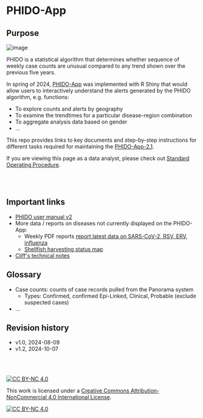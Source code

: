 # PHIDO-App


## Purpose

![image](https://github.com/user-attachments/assets/c63f0e71-71c4-4933-9142-0292eea34883)


PHIDO is a statistical algorithm that determines whether sequence of weekly case counts are unusual compared to any trend shown over the previous five years. 

In spring of 2024, [PHIDO-App](https://bccdc.shinyapps.io/PHIDO/) was implemented with R Shiny that would allow users to interactively understand the alerts generated by the PHIDO algorithm, e.g. functions:
- To explore counts and alerts by geography
- To examine the trendtimes for a particular disease-region combination
- To aggregate analysis data based on gender
- ...  

This repo provides links to key documents and step-by-step instructions for different tasks required for maintaining the [PHIDO-App-2.1](https://bccdc.shinyapps.io/PHIDO/).

If you are viewing this page as a data analyst, please check out [Standard Operating Procedure](sop.md).

<br><br>


## Important links

- [PHIDO user manual v2](https://healthbc.sharepoint.com/sites/BCCDCDataAnalyticsServicePHSA/_layouts/15/download.aspx?SourceUrl=/sites/BCCDCDataAnalyticsServicePHSA/Epidemiological%20Methods/PHIDO%20user%20manual%20V2%20for%20sharepoint.pdf)
- More data / reports on diseases not currently displayed on the PHIDO-App:
    - Weekly PDF reports [report latest data on SARS-CoV-2, RSV, ERV, influenza](http://www.bccdc.ca/Health-Info-Site/Documents/Respiratory_data/respiratory_surveillance_2024-10-03.pdf)
    - [Shellfish harvesting status map](http://www.bccdc.ca/health-professionals/professional-resources/shellfish-harvesting-sites-status-map)
- [Cliff's technical notes](r_package)

## Glossary

- Case counts: counts of case records pulled from the Panorama system
    - Types: Confirmed, confirmed Epi-Linked, Clinical, Probable (exclude suspected cases)
- ... 


## Revision history
- v1.0, 2024-08-09
- v1.2, 2024-10-07


<br><br>

[![CC BY-NC 4.0][cc-by-nc-shield]][cc-by-nc]

This work is licensed under a
[Creative Commons Attribution-NonCommercial 4.0 International License][cc-by-nc].

[![CC BY-NC 4.0][cc-by-nc-image]][cc-by-nc]

[cc-by-nc]: https://creativecommons.org/licenses/by-nc/4.0/
[cc-by-nc-image]: https://licensebuttons.net/l/by-nc/4.0/88x31.png
[cc-by-nc-shield]: https://img.shields.io/badge/License-CC%20BY--NC%204.0-lightgrey.svg

